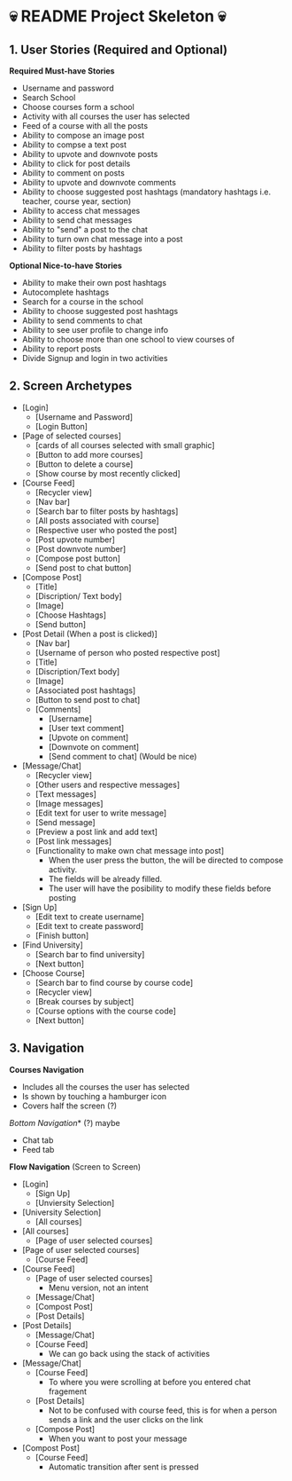 
# 💀 README Project Skeleton 💀

## 1. User Stories (Required and Optional)

**Required Must-have Stories**

 * Username and password
 * Search School 
 * Choose courses form a school 
 * Activity with all courses the user has selected 
 * Feed of a course with all the posts 
 * Ability to compose an image post
 * Ability to compse a text post 
 * Ability to upvote and downvote posts
 * Ability to click for post details 
 * Ability to comment on posts 
 * Ability to upvote and downvote comments
 * Ability to choose suggested post hashtags (mandatory hashtags i.e. teacher, course year, section)
 * Ability to access chat messages 
 * Ability to send chat messages 
 * Ability to "send" a post to the chat 
 * Ability to turn own chat message into a post 
 * Ability to filter posts by hashtags 

**Optional Nice-to-have Stories**
 * Ability to make their own post hashtags 
 * Autocomplete hashtags
 * Search for a course in the school 
 * Ability to choose suggested post hashtags
 * Ability to send comments to chat 
 * Ability to see user profile to change info 
 * Ability to choose more than one school to view courses of 
 * Ability to report posts 
 * Divide Signup and login in two activities
 

## 2. Screen Archetypes

 * [Login]
   * [Username and Password]
   * [Login Button]
 * [Page of selected courses]
   * [cards of all courses selected with small graphic]
   * [Button to add more courses]
   * [Button to delete a course]
   * [Show course by most recently clicked]
 * [Course Feed]
   * [Recycler view] 
   * [Nav bar]
   * [Search bar to filter posts by hashtags]
   * [All posts associated with course]
   * [Respective user who posted the post] 
   * [Post upvote number] 
   * [Post downvote number] 
   * [Compose post button] 
   * [Send post to chat button]
 * [Compose Post]
   * [Title] 
   * [Discription/ Text body] 
   * [Image]
   * [Choose Hashtags] 
   * [Send button]
 * [Post Detail (When a post is clicked)]
   * [Nav bar]
   * [Username of person who posted respective post]
   * [Title] 
   * [Discription/Text body] 
   * [Image]
   * [Associated post hashtags]
   * [Button to send post to chat]
   * [Comments]
       * [Username] 
       * [User text comment]
       * [Upvote on comment]
       * [Downvote on comment]
       * [Send comment to chat] (Would be nice)
 * [Message/Chat]
   * [Recycler view]
   * [Other users and respective messages] 
   * [Text messages]
   * [Image messages]
   * [Edit text for user to write message]
   * [Send message]
   * [Preview a post link and add text]
   * [Post link messages]
   * [Functionality to make own chat message into post] 
       * When the user press the button, the will be directed to compose activity. 
       * The fields will be already filled. 
       * The user will have the posibility to modify these fields before posting
 * [Sign Up]
   * [Edit text to create username]
   * [Edit text to create password]
   * [Finish button]
 * [Find University] 
   * [Search bar to find university]
   * [Next button]
 * [Choose Course] 
   * [Search bar to find course by course code]
   * [Recycler view]
   * [Break courses by subject]
   * [Course options with the course code]
   * [Next button]
   
## 3. Navigation

**Courses Navigation** 
 * Includes all the courses the user has selected 
 * Is shown by touching a hamburger icon
 * Covers half the screen (?)

*Bottom Navigation** (?) maybe
 * Chat tab 
 * Feed tab 

**Flow Navigation** (Screen to Screen)

 * [Login]
   * [Sign Up]
   * [Unviersity Selection]
 * [University Selection]
   * [All courses]
 * [All courses]
   * [Page of user selected courses]
 * [Page of user selected courses]
   * [Course Feed]
 * [Course Feed]
   * [Page of user selected courses]
       * Menu version, not an intent
   * [Message/Chat]
   * [Compost Post]
   * [Post Details]
 * [Post Details]
   * [Message/Chat]
   * [Course Feed]  
       * We can go back using the stack of activities 
 * [Message/Chat]
   * [Course Feed]   
       * To where you were scrolling at before you entered chat fragement 
   * [Post Details]
       * Not to be confused with course feed, this is for when a person sends a link and the user clicks on the link
   * [Compose Post] 
       * When you want to post your message 
 * [Compost Post] 
   * [Course Feed] 
       * Automatic transition after sent is pressed
     

